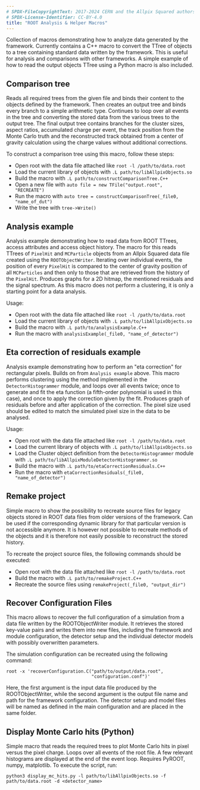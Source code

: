 ```yaml
---
# SPDX-FileCopyrightText: 2017-2024 CERN and the Allpix Squared authors
# SPDX-License-Identifier: CC-BY-4.0
title: "ROOT Analysis & Helper Macros"
---
```


Collection of macros demonstrating how to analyze data generated by the framework. Currently contains a C++ macro to convert the TTree of objects to a tree containing standard data written by the framework. This is useful for analysis and comparisons with other frameworks.
A simple example of how to read the output objects TTree using a Python macro is also included.


## Comparison tree

Reads all required trees from the given file and binds their content to the objects defined by the framework. Then creates an output tree and binds every branch to a simple arithmetic type. Continues to loop over all events in the tree and converting the stored data from the various trees to the output tree. The final output tree contains branches for the cluster sizes, aspect ratios, accumulated charge per event, the track position from the Monte Carlo truth and the reconstructed track obtained from a center of gravity calculation using the charge values without additional corrections.

To construct a comparison tree using this macro, follow these steps:

* Open root with the data file attached like `root -l /path/to/data.root`
* Load the current library of objects with `.L path/to/libAllpixObjects.so`
* Build the macro with `.L path/to/constructComparisonTree.C++`
* Open a new file with `auto file = new TFile("output.root", "RECREATE")`
* Run the macro with `auto tree = constructComparisonTree(_file0, "name_of_dut")`
* Write the tree with `tree->Write()`

## Analysis example

Analysis example demonstrating how to read data from ROOT TTrees, access attributes and access object history. The macro for this reads TTrees of `PixelHit` and `MCParticle` objects from an Allpix Squared data file created using the `ROOTObjectWriter`. Iterating over individual events, the position of every `PixelHit` is compared to the center of gravity position of all `MCParticles` and then only to those that are retrieved from the history of the `PixelHit`. Produces graphs for a 2D hitmap, the mentioned residuals and the signal spectrum. As this macro does not perform a clustering, it is only a starting point for a data analysis.

Usage:

* Open root with the data file attached like `root -l /path/to/data.root`
* Load the current library of objects with `.L path/to/libAllpixObjects.so`
* Build the macro with `.L path/to/analysisExample.C++`
* Run the macro with `analysisExample(_file0, "name_of_detector")`

## Eta correction of residuals example

Analysis example demonstrating how to perform an "eta correction" for rectangular pixels. Builds on from `Analysis example` above. This macro performs clustering using the method implemented in the `DetectorHistogrammer` module, and loops over all events twice; once to generate and fit the eta function (a fifth-order polynomial is used in this case), and once to apply the correction given by the fit. Produces graph of residuals before and after application of the correction. The pixel size used should be edited to match the simulated pixel size in the data to be analysed.

Usage:

* Open root with the data file attached like `root -l /path/to/data.root`
* Load the current library of objects with `.L path/to/libAllpixObjects.so`
* Load the Cluster object definition from the `DetectorHistogrammer` module with `.L path/to/libAllpixModuleDetectorHistogrammer.so`
* Build the macro with `.L path/to/etaCorrectionResiduals.C++`
* Run the macro with `etaCorrectionResiduals(_file0, "name_of_detector")`

## Remake project

Simple macro to show the possibility to recreate source files for legacy objects stored in ROOT data files from older versions of the framework. Can be used if the corresponding dynamic library for that particular version is not accessible anymore. It is however not possible to recreate methods of the objects and it is therefore not easily possible to reconstruct the stored history.

To recreate the project source files, the following commands should be executed:

* Open root with the data file attached like `root -l /path/to/data.root`
* Build the macro with `.L path/to/remakeProject.C++`
* Recreate the source files using `remakeProject(_file0, "output_dir")`

## Recover Configuration Files

This macro allows to recover the full configuration of a simulation from a data file written by the ROOTObjectWriter module. It retrieves the stored key-value pairs and writes them into new files, including the framework and module configuration, the detector setup and the individual detector models with possibly overwritten parameters.

The simulation configuration can be recreated using the following command:

```shell
root -x 'recoverConfiguration.C("path/to/output/data.root",
                                "configuration.conf")'
```

Here, the first argument is the input data file produced by the ROOTObjectWriter, while the second argument is the output file name and path for the framework configuration. The detector setup and model files will be named as defined in the main configuration and are placed in the same folder.

## Display Monte Carlo hits (Python)

Simple macro that reads the required trees to plot Monte Carlo hits in pixel versus the pixel charge. Loops over all events of the root file.
A few relevant histograms are displayed at the end of the event loop.
Requires PyROOT, numpy, matplotlib. To execute the script, run:

```shell
python3 display_mc_hits.py -l path/to/libAllpixObjects.so -f path/to/data.root -d <detector_name>
```
